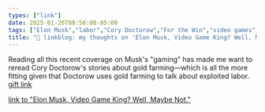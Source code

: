 ```yaml
---
types: ["link"]
date: 2025-01-26T08:50:08-05:00
tags: ["Elon Musk","labor","Cory Doctorow","For the Win","video games","In Real Life"]
title: "🔗 linkblog: my thoughts on 'Elon Musk, Video Game King? Well, Maybe Not.'"
---
```

Reading all this recent coverage on Musk's "gaming" has made me want to reread Cory Doctorow's stories about gold farming—which is all the more fitting given that Doctorow uses gold farming to talk about exploited labor. [gift link](https://www.nytimes.com/2025/01/26/technology/elon-musk-video-games-diablo-path-of-exile.html?unlocked_article_code=1.sE4.axXR.UEavZXy1P_Uq&smid=url-share)

[link to "Elon Musk, Video Game King? Well, Maybe Not."](https://www.nytimes.com/2025/01/26/technology/elon-musk-video-games-diablo-path-of-exile.html)
